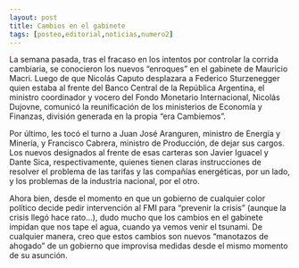 ```yaml
---
layout: post
title: Cambios en el gabinete
tags: [posteo,editorial,noticias,numero2]
---
```


La semana pasada, tras el fracaso en los intentos por controlar la corrida cambiaria, se conocieron los nuevos “enroques” en el gabinete de Mauricio Macri. Luego de que Nicolás Caputo desplazara a Federico Sturzenegger quien estaba al frente del Banco Central de la República Argentina, el ministro coordinador y vocero del Fondo Monetario Internacional, Nicolás Dujovne, comunicó la reunificación de los ministerios de Economía y Finanzas, división generada en la propia “era Cambiemos”.

Por último, les tocó el turno a Juan José Aranguren, ministro de Energía y Minería, y Francisco Cabrera, ministro de Producción, de dejar sus cargos. Los nuevos designados al frente de esas carteras son Javier Iguacel y Dante Sica, respectivamente, quienes tienen claras instrucciones de resolver el problema de las tarifas y las compañías energéticas, por un lado, y los problemas de la industria nacional, por el otro.

Ahora bien, desde el momento en que un gobierno de cualquier color político decide pedir intervención al FMI para “prevenir la crisis” (aunque la crisis llegó hace rato…), dudo mucho que los cambios en el gabinete impidan que nos tape el agua, cuando ya vemos venir el tsunami. De cualquier manera, creo que estos cambios son nuevos “manotazos de ahogado” de un gobierno que improvisa medidas desde el mismo momento de su asunción.
